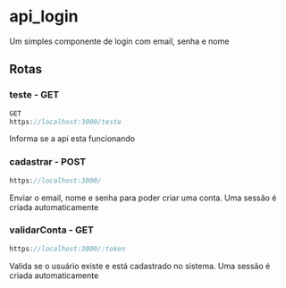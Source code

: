 # api_login
Um simples componente de login com email, senha e nome

## Rotas

### teste - GET

~~~js
GET
https://localhost:3000/teste
~~~

Informa se a api esta funcionando

### cadastrar - POST
~~~js
https://localhost:3000/
~~~

Enviar o email, nome e senha para poder criar uma conta. Uma sessão é criada automaticamente  

### validarConta - GET
~~~js
https://localhost:3000/:token
~~~

Valida se o usuário existe e está cadastrado no sistema. Uma sessão é criada automaticamente
